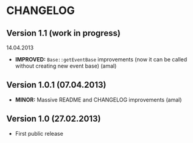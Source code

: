CHANGELOG
=========

## Version 1.1 (work in progress)


14.04.2013
- **IMPROVED:** `Base::getEventBase` improvements (now it can be called without creating new event base) (amal)


## Version 1.0.1 (07.04.2013)
- **MINOR:** Massive README and CHANGELOG improvements (amal)


## Version 1.0 (27.02.2013)
- First public release
